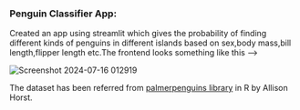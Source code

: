 ### Penguin Classifier App:

Created an app using streamlit which gives the probability of finding different kinds of penguins in different islands based on sex,body mass,bill length,flipper length etc.The frontend looks something like this -->

![Screenshot 2024-07-16 012919](https://github.com/user-attachments/assets/ee54c88f-51a3-4359-b6c7-c4b42a6da7f3)

The dataset has been referred from [palmerpenguins library](https://github.com/allisonhorst/palmerpenguins) in R by Allison Horst.
